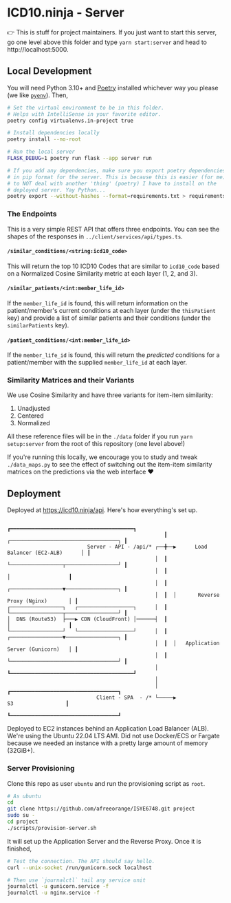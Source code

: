 # ICD10.ninja - Server

👉 This is stuff for project maintainers. If you just want to start this server, go one level above this folder and type `yarn start:server` and head to http://localhost:5000.

## Local Development

You will need Python 3.10+ and [Poetry](https://python-poetry.org/) installed whichever way you please (we like [`pyenv`](https://github.com/pyenv/pyenv)). Then,

```bash
# Set the virtual environment to be in this folder.
# Helps with IntelliSense in your favorite editor.
poetry config virtualenvs.in-project true

# Install dependencies locally
poetry install --no-root

# Run the local server
FLASK_DEBUG=1 poetry run flask --app server run

# If you add any dependencies, make sure you export poetry dependencies
# in pip format for the server. This is because this is easier (for me)
# to NOT deal with another 'thing' (poetry) I have to install on the
# deployed server. Yay Python...
poetry export --without-hashes --format=requirements.txt > requirements.txt
```

### The Endpoints

This is a very simple REST API that offers three endpoints. You can see the shapes of the responses in `../client/services/api/types.ts`.

#### `/similar_conditions/<string:icd10_code>`

This will return the top 10 ICD10 Codes that are similar to `icd10_code` based on a Normalized Cosine Similarity metric at each layer (1, 2, and 3).

#### `/similar_patients/<int:member_life_id>`

If the `member_life_id` is found, this will return information on the patient/member's current conditions at each layer (under the `thisPatient` key) and provide a list of similar patients and their conditions (under the `similarPatients` key).

#### `/patient_conditions/<int:member_life_id>`

If the `member_life_id` is found, this will return the _predicted_ conditions for a patient/member with the supplied `member_life_id` at each layer.

### Similarity Matrices and their Variants

We use Cosine Similarity and have three variants for item-item similarity:

1. Unadjusted
2. Centered
3. Normalized

All these reference files will be in the `./data` folder if you run `yarn setup:server` from the root of this repository (one level above!)

If you're running this locally, we encourage you to study and tweak `./data_maps.py` to see the effect of switching out the item-item similarity matrices on the predictions via the web interface ❤️

## Deployment

Deployed at https://icd10.ninja/api. Here's how everything's set up.

```
                                                   ┏━━━━━━━━━━━━━━━━━━━━━━━━━━━━━━━━━━━━━━━━┓
                                                   ┃  ┌───────────────────────────────────┐ ┃
                          Server - API - /api/* ┌──╋──▶      Load Balancer (EC2-ALB)      │ ┃
                                                │  ┃  └─────────────────┬─────────────────┘ ┃
                                                │  ┃                    │                   ┃
                                                │  ┃  ┌─────────────────▼─────────────────┐ ┃
                                                │  ┃  │       Reverse Proxy (Nginx)       │ ┃
┌─────────────────┐   ┌──────────────────┐      │  ┃  └─────────────────┬─────────────────┘ ┃
│  DNS (Route53)  ├───▶ CDN (CloudFront) │──────┤  ┃                    │                   ┃
└─────────────────┘   └──────────────────┘      │  ┃  ┌─────────────────▼─────────────────┐ ┃
                                                │  ┃  │   Application Server (Gunicorn)   │ ┃
                                                │  ┃  └───────────────────────────────────┘ ┃
                                                │  ┗━━━━━━━━━━━━━━━━━━━━━━━━━━━━━━━━━━━━━━━━┛
                                                │
                                                │     ┏━━━━━━━━━━━━━━━━━━━━━━━━━━━━━━━━━━━┓
                             Client - SPA  - /* └─────▶                S3                 ┃
                                                      ┗━━━━━━━━━━━━━━━━━━━━━━━━━━━━━━━━━━━┛
```

Deployed to EC2 instances behind an Application Load Balancer (ALB). We're using the Ubuntu 22.04 LTS AMI. Did not use Docker/ECS or Fargate because we needed an instance with a pretty large amount of memory (32GiB+).

### Server Provisioning

Clone this repo as user `ubuntu` and run the provisioning script as `root`.

```bash
# As ubuntu
cd
git clone https://github.com/afreeorange/ISYE6748.git project
sudo su -
cd project
./scripts/provision-server.sh
```

It will set up the Application Server and the Reverse Proxy. Once it is finished,

```bash
# Test the connection. The API should say hello.
curl --unix-socket /run/gunicorn.sock localhost

# Then use `journalctl` tail any service unit
journalctl -u gunicorn.service -f
journalctl -u nginx.service -f
```
